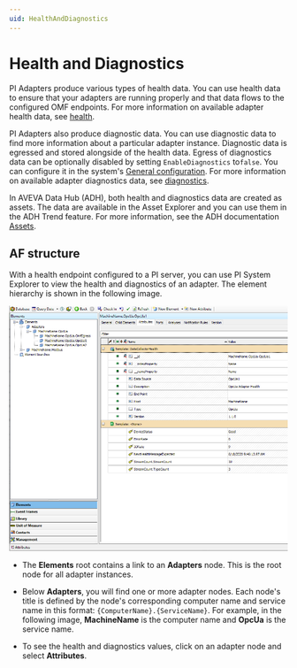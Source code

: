 ```yaml
---
uid: HealthAndDiagnostics
---
```


# Health and Diagnostics

PI Adapters produce various types of health data. You can use health data to ensure that your adapters are running properly and that data flows to the configured OMF endpoints. For more information on available adapter health data, see [health](xref:AdapterHealth).

PI Adapters also produce diagnostic data. You can use diagnostic data to find more information about a particular adapter instance. Diagnostic data is egressed and stored alongside of the health data. Egress of diagnostics data can be optionally disabled by setting `EnableDiagnostics` to`false`. You can configure it in the system's [General configuration](xref:GeneralConfiguration). For more information on available adapter diagnostics data, see [diagnostics](xref:AdapterDiagnostics).

In AVEVA Data Hub (ADH), both health and diagnostics data are created as assets. The data are available in the Asset Explorer and you can use them in the ADH Trend feature. For more information, see the ADH documentation [Assets](https://docs.aveva.com/bundle/data-hub/page/add-organize-data/organize-data/assets/asset-concept.html).

## AF structure

With a health endpoint configured to a PI server, you can use PI System Explorer to view the health and diagnostics of an adapter. The element hierarchy is shown in the following image.

  ![AdapterHealthAFHierarchy](../images/adapter-health-af-hierarchy.png)

- The **Elements** root contains a link to an **Adapters** node. This is the root node for all adapter instances.
  
- Below **Adapters**, you will find one or more adapter nodes. Each node's title is defined by the node's corresponding computer name and service name in this format: `{ComputerName}.{ServiceName}`. For example, in the following image, **MachineName** is the computer name and **OpcUa** is the service name.
  
- To see the health and diagnostics values, click on an adapter node and select **Attributes**.

